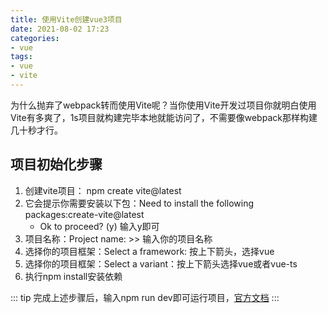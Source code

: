 ```yaml
---
title: 使用Vite创建vue3项目
date: 2021-08-02 17:23
categories:
- vue
tags:
- vue
- vite
---
```


为什么抛弃了webpack转而使用Vite呢？当你使用Vite开发过项目你就明白使用Vite有多爽了，1s项目就构建完毕本地就能访问了，不需要像webpack那样构建几十秒才行。
<!-- more -->

## 项目初始化步骤
1. 创建vite项目： npm create vite@latest
2. 它会提示你需要安装以下包：Need to install the following packages:create-vite@latest 
   - Ok to proceed? (y)  输入y即可
3. 项目名称：Project name: >> 输入你的项目名称
4. 选择你的项目框架：Select a framework: 按上下箭头，选择vue
5. 选择你的项目框架：Select a variant：按上下箭头选择vue或者vue-ts
6. 执行npm install安装依赖

::: tip
完成上述步骤后，输入npm run dev即可运行项目，[官方文档](https://vitejs.bootcss.com/guide/#trying-vite-online)
:::
